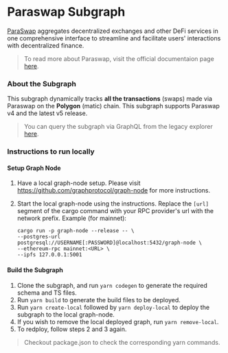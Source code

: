 # Paraswap Subgraph
[ParaSwap](https://www.paraswap.io/) aggregates decentralized exchanges and other DeFi services in one comprehensive interface to streamline and facilitate users' interactions with decentralized finance.
> To read more about Paraswap, visit the official documentaion page [here](https://doc.paraswap.network/).

### About the Subgraph
This subgraph dynamically tracks **all the transactions** (swaps) made via Paraswap on the **Polygon** (matic) chain. This subgraph supports Paraswap v4 and the latest v5 release.

> You can query the subgraph via GraphQL from the legacy explorer [here](https://thegraph.com/hosted-service/subgraph/paraswap/paraswap-subgraph-polygon).

### Instructions to run locally
#### Setup Graph Node
1. Have a local graph-node setup. Please visit https://github.com/graphprotocol/graph-node for more instructions.

2. Start the local graph-node using the instructions. Replace the `[url]` segment of the cargo command with your RPC provider's url with the network prefix. Example (for mainnet):  
    ```
    cargo run -p graph-node --release -- \
    --postgres-url postgresql://USERNAME[:PASSWORD]@localhost:5432/graph-node \
    --ethereum-rpc mainnet:<URL> \
    --ipfs 127.0.0.1:5001
    ```
#### Build the Subgraph
1. Clone the subgraph, and run `yarn codegen` to generate the required schema and TS files.
2. Run `yarn build` to generate the build files to be deployed.
3. Run `yarn create-local` followed by `yarn deploy-local` to deploy the subgraph to the local graph-node.
4. If you wish to remove the local deployed graph, run `yarn remove-local`.
5. To redploy, follow steps 2 and 3 again.
> Checkout package.json to check the corresponding yarn commands.
